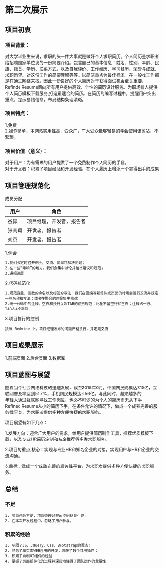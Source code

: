 # 第二次展示

## 项目初衷

### 项目背景：
  对大学毕业生来说，求职的头一件大事就是做好个人求职简历。个人简历是求职者给招聘国家单位发的一份简要介绍。包含自己的基本信息：姓名、性别、年龄、民族、籍贯、学历、联系方式，以及自我评价、工作经历、学习经历、荣誉与成就、求职愿望、对这份工作的简要理解等等。以简洁重点为最佳标准。在一般找工作都是在通过网络来找，因此一份良好的个人简历对于获得面试机会至关重要。Refinde Resume面向所有用户提供高效、个性的简历设计服务。为职场新人提供个人简历模板下载服务,打造最适合的简历。在简历的编写过程中，提醒用户突出重点，提示易错信息，布局结构条理清晰。
 
### 项目特点：
1.免费  
2.操作简单，本网站实用性高，受众广，广大受众能够轻易的学会使用该网站，不繁琐。

### 项目价值（意义）：

  对于用户：为有需求的用户提供了一个免费制作个人简历的手段。  
  对于开发者：积累了项目经验和开发经验，在个人履历上增添一个拿得出手的成果

## 项目管理规范化

成员分配

用户|角色
-|-
谷淼|项目经理，开发者，报告者
张高翔|开发者，报告者
刘京|开发者，报告者

1.例会
```
1.我们会定时召开例会，交流、协调并解决问题；
2.在一些“难啃”的地方，我们会集中讨论并给出建议和规范；
3.通报进展
```

2.代码规范化
```
1.规范变量、函数的命名以及标签的写法：我们在便编写新组件或页面的时候会进行交流并规定一些名称和写法；或者在整合的时候集中修改
2.统一代码中的注释、空白和换行以及TAB的使用规范：尽量不留空行和空白；注释占一行、TAB占4个字符
```

3.项目执行的控制
```
按照 Redmine 上，项目经理发布的问题严格执行，并定期交流
```

## 项目成果展示
1.前端页面
2.后台页面
3.数据库

## 项目蓝图与展望

  随着当今社会网络科技的迅速发展，截至2018年6月，中国网民规模达7.10亿，互联网普及率达到51.7%，手机网民规模达6.56亿。与此同时，越来越多的   
年轻人通过互联网寻找工作岗位，也必不可少的为个人的简历而无从下手，Refined Resume从小的简历下手，在条件允许的情况下，做成一个成熟完善的服  
务性平台，为求职者提供多种方便快捷的求职服务。

项目展望有如下几点：

1.发展方向：迎合广大用户的需求，给用户提供简历制作工具，推荐优质模板下载，以及专业HR简历定制和名企推荐等多类求职服务。

2.项目的重点,核心：实现与专业HR和知名企业的对接，实现用户与HR和企业的交流沟通。

3.目标：做成一个成熟完善的服务性平台，为求职者提供多种方便快捷的求职服务。

## 总结

### 不足
```
1. 项目经验不足，项目管理过程的控制略显生涩；
2. 在本次开发过程中，忽略了用户参与。
```

### 积累的经验
```
1. 巩固了JS、JQuery、Css、Bootstrap的语法；
2. 熟悉了单页面WEB应用的开发，收获了数个可用插件；
3. 积累了自制UI组件的经验
4. 掌握了页面组件化的过程并深刻地懂得了团队运作的重要性
```
